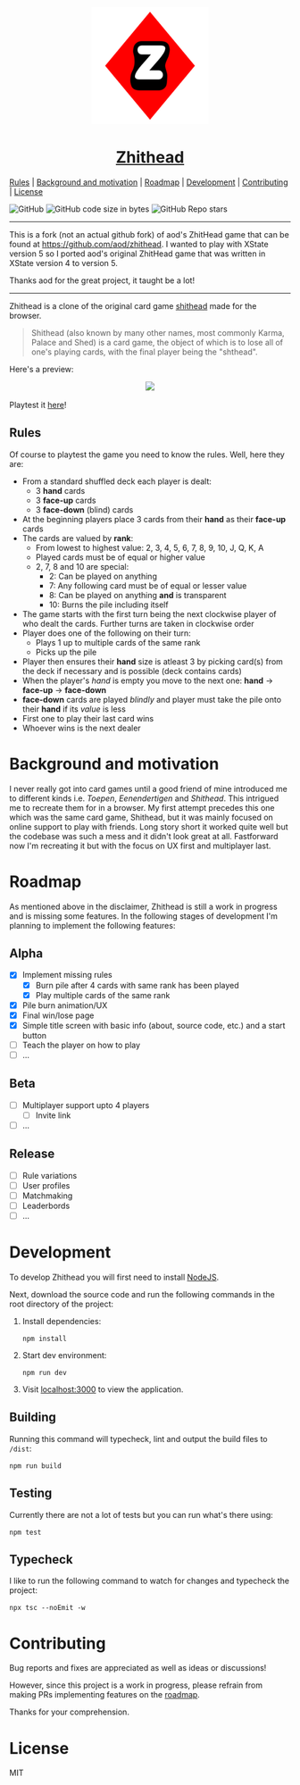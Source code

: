 [shithead]: https://en.wikipedia.org/wiki/Shithead_(card_game)
[zhithead]: https://zhithead.yatko.dev

<p align="center">
  <a href="https://zhithead.yatko.dev">
    <img src="public/logo/zhithead.svg" height="210">
    <h1 align="center"><b>Zhithead</b></h1>
  </a>
</p>

[Rules](#rules)
| [Background and motivation](#background-and-motivation)
| [Roadmap](#roadmap)
| [Development](#development)
| [Contributing](#contributing)
| [License](#license)

![GitHub](https://img.shields.io/github/license/robreiss/zhithead2?style=flat-square)
![GitHub code size in bytes](https://img.shields.io/github/languages/code-size/robreiss/zhithead2?style=flat-square)
![GitHub Repo stars](https://img.shields.io/github/stars/robreiss/zhithead2?style=social)

---

This is a fork (not an actual github fork) of aod's ZhitHead game that can be found at https://github.com/aod/zhithead. I wanted to play with XState version 5 so I ported aod's original ZhitHead game that was written in XState version 4 to version 5.

Thanks aod for the great project, it taught be a lot!

---

Zhithead is a clone of the original card game [shithead][shithead] made for
the browser.

> Shithead (also known by many other names, most commonly Karma, Palace and
> Shed) is a card game, the object of which is to lose all of one's playing
> cards, with the final player being the "shthead".

Here's a preview:

<p align="center">
    <img src=".readme/preview.gif" height="600" />
</p>

Playtest it [here][zhithead]!

## Rules

Of course to playtest the game you need to know the rules. Well, here they are:

- From a standard shuffled deck each player is dealt:
  - 3 **hand** cards
  - 3 **face-up** cards
  - 3 **face-down** (blind) cards
- At the beginning players place 3 cards from their **hand** as their **face-up**
  cards
- The cards are valued by **rank**:
  - From lowest to highest value: 2, 3, 4, 5, 6, 7, 8, 9, 10, J, Q, K, A
  - Played cards must be of equal or higher value
  - 2, 7, 8 and 10 are special:
    - 2: Can be played on anything
    - 7: Any following card must be of equal or lesser value
    - 8: Can be played on anything **and** is transparent
    - 10: Burns the pile including itself
- The game starts with the first turn being the next clockwise player of who
  dealt the cards. Further turns are taken in clockwise order
- Player does one of the following on their turn:
  - Plays 1 up to multiple cards of the same rank
  - Picks up the pile
- Player then ensures their **hand** size is atleast 3 by picking card(s)
  from the deck if necessary and is possible (deck contains cards)
- When the player's _*hand*_ is empty you move to the next one:
  **hand** -> **face-up** -> **face-down**
- **face-down** cards are played _blindly_ and player must take the pile
  onto their **hand** if its _value_ is less
- First one to play their last card wins
- Whoever wins is the next dealer

# Background and motivation

I never really got into card games until a good friend of mine introduced
me to different kinds i.e. _Toepen_, _Eenendertigen_ and _Shithead_. This
intrigued me to recreate them for in a browser. My first attempt precedes this
one which was the same card game, Shithead, but it was mainly focused on online
support to play with friends. Long story short it worked quite well but the
codebase was such a mess and it didn't look great at all. Fastforward now I'm
recreating it but with the focus on UX first and multiplayer last.

# Roadmap

As mentioned above in the disclaimer, Zhithead is still a work in progress and
is missing some features. In the following stages of development I'm planning
to implement the following features:

## Alpha

- [x] Implement missing rules
  - [x] Burn pile after 4 cards with same rank has been played
  - [x] Play multiple cards of the same rank
- [x] Pile burn animation/UX
- [x] Final win/lose page
- [x] Simple title screen with basic info (about, source code, etc.) and a start button
- [ ] Teach the player on how to play
- [ ] ...

## Beta

- [ ] Multiplayer support upto 4 players
  - [ ] Invite link
- [ ] ...

## Release

- [ ] Rule variations
- [ ] User profiles
- [ ] Matchmaking
- [ ] Leaderbords
- [ ] ...

# Development

To develop Zhithead you will first need to install
[NodeJS](https://nodejs.org/en/download/).

Next, download the source code and run the following commands in the root
directory of the project:

1. Install dependencies:
   ```
   npm install
   ```
2. Start dev environment:
   ```
   npm run dev
   ```
3. Visit [localhost:3000](http://localhost:3000) to view the application.

## Building

Running this command will typecheck, lint and output the build files to `/dist`:

```
npm run build
```

## Testing

Currently there are not a lot of tests but you can run what's there using:

```
npm test
```

## Typecheck

I like to run the following command to watch for changes and typecheck
the project:

```
npx tsc --noEmit -w
```

# Contributing

Bug reports and fixes are appreciated as well as ideas or discussions!

However, since this project is a work in progress, please refrain from making PRs
implementing features on the [roadmap](#roadmap).

Thanks for your comprehension.

# License

MIT
